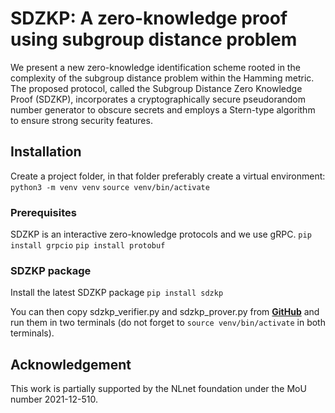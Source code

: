 # SDZKP: A zero-knowledge proof using subgroup distance problem

We present a new zero-knowledge identification scheme rooted in the complexity of the subgroup distance problem within the Hamming metric. The proposed protocol, called the Subgroup Distance Zero Knowledge Proof (SDZKP), incorporates a cryptographically secure pseudorandom number generator to obscure secrets and employs a Stern-type algorithm to ensure strong security features.

## Installation

Create a project folder, in that folder preferably create a virtual environment:
```python3 -m venv venv```
```source venv/bin/activate```


### Prerequisites
SDZKP is an interactive zero-knowledge protocols and we use gRPC.
```pip install grpcio```
```pip install protobuf```

### SDZKP package
Install the latest SDZKP package
```pip install sdzkp```

You can then copy sdzkp_verifier.py and sdzkp_prover.py from **[GitHub](https://github.com/cansubetin/sdzkp)** and run them in two terminals (do not forget to `source venv/bin/activate` in both terminals).

## Acknowledgement
This work is partially supported by the NLnet foundation under the MoU number 2021-12-510.